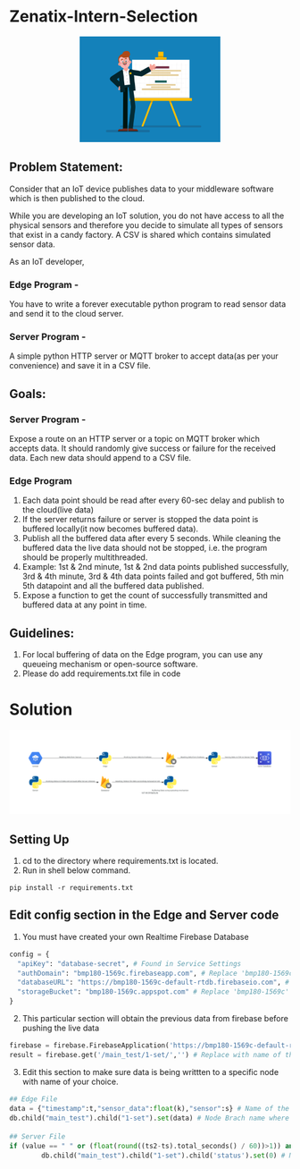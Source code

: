 # Zenatix-Intern-Selection
<p align="center"><img style="float=left;" src="https://github.com/amandewatnitrr/evolution-hacknitr/blob/main/imgs/bb0cc783196fa9b2119864ff90eb5702.gif" width="50%"/></p>

## Problem Statement:

Consider that an IoT device publishes data to your middleware software which is then published to the cloud.

While you are developing an IoT solution, you do not have access to all the physical sensors and therefore you decide to simulate all types of sensors that exist in a candy factory. A CSV is shared which contains simulated sensor data.

As an IoT developer, 

### Edge Program - 
You have to write a forever executable python program to read sensor data and send it to the cloud server.
### Server Program - 
A simple python HTTP server or MQTT broker to accept data(as per your convenience) and save it in a CSV file.

## Goals:

### Server Program - 
Expose a route on an HTTP server or a topic on MQTT broker which accepts data. It should randomly give success or failure for the received data. Each new data should append to a CSV file.<br>

### Edge Program
1. Each data point should be read after every 60-sec delay and publish to the cloud(live data)
2. If the server returns failure or server is stopped the data point is buffered locally(it now becomes buffered data). 
3. Publish all the buffered data after every 5 seconds. While cleaning the buffered data the live data should not be stopped, i.e. the program should be properly multithreaded.
4. Example: 1st & 2nd minute, 1st & 2nd data points published successfully, 3rd & 4th minute, 3rd & 4th data points failed and got buffered, 5th min 5th datapoint and all the buffered data published.
5. Expose a function to get the count of successfully transmitted and buffered data at any point in time.


## Guidelines:

1. For local buffering of data on the Edge program, you can use any queueing mechanism or open-source software.
2. Please do add requirements.txt file in code

# Solution
!['IoT Architecture'](https://github.com/amandewatnitrr/zenatix-intern-selection/blob/main/iot_architecture.png)

## Setting Up 
1. cd to the directory where requirements.txt is located.
2. Run in shell below command.
```Terminal
pip install -r requirements.txt
```

## Edit config section in the Edge and Server code

1. You must have created your own Realtime Firebase Database

```Python
config = {
  "apiKey": "database-secret", # Found in Service Settings
  "authDomain": "bmp180-1569c.firebaseapp.com", # Replace 'bmp180-1569c' with your database id
  "databaseURL": "https://bmp180-1569c-default-rtdb.firebaseio.com", # Create a relational database and replace the link here
  "storageBucket": "bmp180-1569c.appspot.com" # Replace 'bmp180-1569c' with your database id
}
```
2. This particular section will obtain the previous data from firebase before pushing the live data

```Python
firebase = firebase.FirebaseApplication('https://bmp180-1569c-default-rtdb.firebaseio.com', None) # Replace with the Relational Database link here
result = firebase.get('/main_test/1-set/','') # Replace with name of the branch node where you are storing the data
```
3. Edit this section to make sure data is being writtten to a specific node with name of your choice.
```Python
## Edge File
data = {"timestamp":t,"sensor_data":float(k),"sensor":s} # Name of the nodes respective to variable 
db.child("main_test").child("1-set").set(data) # Node Brach name where data is being pushed

## Server File
if (value == " " or (float(round((ts2-ts).total_seconds() / 60))>1)) and count != 0:
        db.child("main_test").child("1-set").child('status').set(0) # Node Brach name where data is being pushed
```
